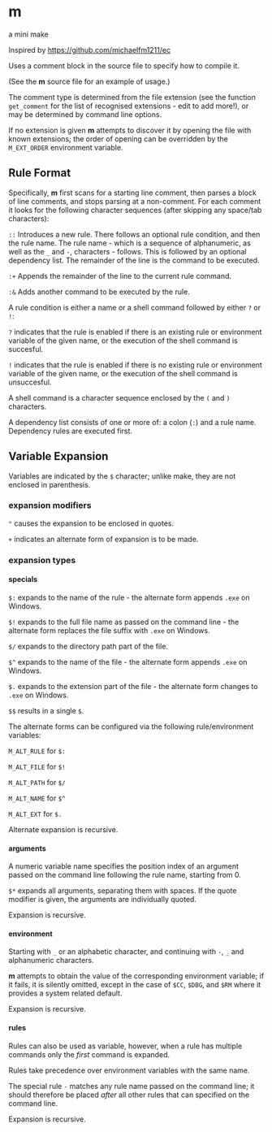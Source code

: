 # m

a mini make

Inspired by https://github.com/michaelfm1211/ec

Uses a comment block in the source file to specify how to compile it.

(See the **m** source file for an example of usage.)

The comment type is determined from the file extension (see the function `get_comment` for the list of recognised extensions - edit to add more!), or may be determined by command line options.

If no extension is given **m** attempts to discover it by opening the file with known extensions; the order of opening can be overridden by the `M_EXT_ORDER` environment variable.

## Rule Format

Specifically, **m** first scans for a starting line comment, then parses a block of line comments, and stops parsing at a non-comment. For each comment it looks for the following character sequences (after skipping any space/tab characters):

`::` Introduces a new rule. There follows an optional rule condition, and then the rule name. The rule name - which is a sequence of alphanumeric, as well as the `_` and `-`, characters - follows. This is followed by an optional dependency list. The remainder of the line is the command to be executed.

`:+` Appends the remainder of the line to the current rule command.

`:&` Adds another command to be executed by the rule.

A rule condition is either a name or a shell command followed by either `?` or `!`:

`?` indicates that the rule is enabled if there is an existing rule or environment variable of the given name, or the execution of the shell command is succesful.

`!` indicates that the rule is enabled if there is no existing rule or environment variable of the given name, or the execution of the shell command is unsuccesful.

A shell command is a character sequence enclosed by the `(` and `)` characters.

A dependency list consists of one or more of: a colon (`:`) and a rule name. Dependency rules are executed first.

## Variable Expansion

Variables are indicated by the `$` character; unlike make, they are not enclosed in parenthesis.

### expansion modifiers

`"` causes the expansion to be enclosed in quotes.

`+` indicates an alternate form of expansion is to be made.

### expansion types

#### specials

`$:` expands to the name of the rule - the alternate form appends `.exe` on Windows.

`$!` expands to the full file name as passed on the command line - the alternate form replaces the file suffix with `.exe` on Windows.

`$/` expands to the directory path part of the file.

`$^` expands to the name of the file - the alternate form appends `.exe` on Windows.

`$.` expands to the extension part of the file - the alternate form changes to `.exe` on Windows.

`$$` results in a single `$`.

The alternate forms can be configured via the following rule/environment variables:

`M_ALT_RULE` for `$:`

`M_ALT_FILE` for `$!`

`M_ALT_PATH` for `$/`

`M_ALT_NAME` for `$^`

`M_ALT_EXT` for `$.`

Alternate expansion is recursive.

#### arguments

A numeric variable name specifies the position index of an argument passed on the command line following the rule name, starting from 0.

`$*` expands all arguments, separating them with spaces. If the quote modifier is given, the arguments are individually quoted.

Expansion is recursive.

#### environment

Starting with `_` or an alphabetic character, and continuing with `-`, `_` and alphanumeric characters.

**m** attempts to obtain the value of the corresponding environment variable; if it fails, it is silently omitted, except in the case of `$CC`, `$DBG`, and `$RM` where it provides a system related default.

Expansion is recursive.

#### rules

Rules can also be used as variable, however, when a rule has multiple commands only the *first* command is expanded.

Rules take precedence over environment variables with the same name.

The special rule `-` matches any rule name passed on the command line; it should therefore be placed _after_ all other rules that can specified on the command line.

Expansion is recursive.
